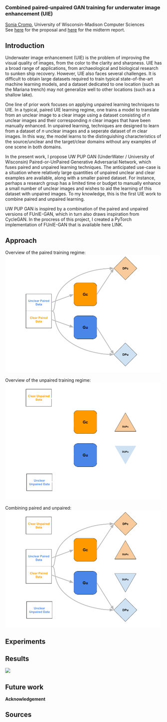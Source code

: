 ### Combined paired-unpaired GAN training for underwater image enhancement (UIE)
[Sonia Cromp](https://github.com/soCromp), University of Wisconsin-Madison Computer Sciences <br>
See [here](resource/cromp_cv_proposal.pdf) for the proposal and [here](resource/cv_midreport.pdf) for the midterm report.

## Introduction

Underwater image enhancement (UIE) is the problem of improving the visual quality of images, from the color to the clarity and sharpness. UIE has a broad range of applications, from archaeological and biological research to sunken ship recovery. However, UIE also faces several challenges. It is difficult to obtain large datasets required to train typical state-of-the-art machine learning models, and a dataset dedicated to one location (such as the Mariana trench) may not generalize well to other locations (such as a shallow lake). <br>

One line of prior work focuses on applying unpaired learning techniques to UIE. In a typical, paired UIE learning regime, one trains a model to translate from an unclear image to a clear image using a dataset consisting of *n* unclear images and their corresponding *n* clear images that have been manually enhanced. In unpaired learning, techniques are designed to learn from a dataset of *n* unclear images and a seperate dataset of *m* clear images. In this way, the model learns to the distinguishing characteristics of the source/unclear and the target/clear domains without any examples of one scene in both domains.

In the present work, I propose UW PUP GAN (UnderWater / University of Wisconsin) Paired-or-UnPaired Generative Adversarial Network, which fuses paired and unpaired learning techniques. The anticipated use-case is a situation where relatively large quantities of unpaired unclear and clear examples are available, along with a smaller paired dataset. For instance, perhaps a research group has a limited time or budget to manually enhance a small number of unclear images and wishes to aid the learning of this dataset with unpaired images. To my knowledge, this is the first UIE work to combine paired and unpaired learning.

UW PUP GAN is inspired by a combination of the paired and unpaired versions of FUnIE-GAN, which in turn also draws inspiration from CycleGAN. In the procress of this project, I created a PyTorch implementation of FUnIE-GAN that is available here LINK.

## Approach
Overview of the paired training regime: <br>
<img src="imgs/Paired.png" style="width:500px;"/>

Overview of the unpaired training regime: <br>
<img src="imgs/Unpaired.png" style="width:500px;"/>

Combining paired and unpaired: <br>
<img src="imgs/PUP.png" style="width:500px;"/>

## Experiments

## Results
<img src="imgs/imgs2.png" style="width:300px;"/>

## Future work

**Acknowledgement**

## Sources
